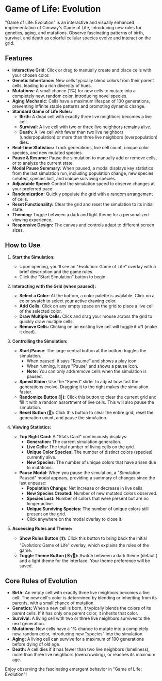 # Game of Life: Evolution

"Game of Life: Evolution" is an interactive and visually enhanced implementation of Conway's Game of Life, introducing new rules for genetics, aging, and mutations. Observe fascinating patterns of birth, survival, and death as colorful cellular species evolve and interact on the grid.

## Features

* **Interactive Grid:** Click or drag to manually create and place cells with your chosen color.
* **Genetic Inheritance:** New cells typically blend colors from their parent cells, leading to a rich diversity of hues.
* **Mutations:** A small chance (1%) for new cells to mutate into a completely new, random color, introducing novel species.
* **Aging Mechanic:** Cells have a maximum lifespan of 100 generations, preventing infinite stable patterns and promoting dynamic change.
* **Standard Game of Life Rules:**
    * **Birth:** A dead cell with exactly three live neighbors becomes a live cell.
    * **Survival:** A live cell with two or three live neighbors remains alive.
    * **Death:** A live cell with fewer than two live neighbors (underpopulation) or more than three live neighbors (overpopulation) dies.
* **Real-time Statistics:** Track generations, live cell count, unique color species, and new mutated species.
* **Pause & Resume:** Pause the simulation to manually add or remove cells, or to analyze the current state.
* **Modal Pause Summary:** When paused, a modal displays key statistics from the last simulation run, including population change, new species created, species lost, and unique surviving species.
* **Adjustable Speed:** Control the simulation speed to observe changes at your preferred pace.
* **Randomization:** Quickly populate the grid with a random arrangement of cells.
* **Reset Functionality:** Clear the grid and reset the simulation to its initial state.
* **Theming:** Toggle between a dark and light theme for a personalized viewing experience.
* **Responsive Design:** The canvas and controls adapt to different screen sizes.

## How to Use

1.  **Start the Simulation:**
    * Upon opening, you'll see an "Evolution: Game of Life" overlay with a brief description and the game rules.
    * Click the "Start Simulation" button to begin.

2.  **Interacting with the Grid (when paused):**
    * **Select a Color:** At the bottom, a color palette is available. Click on a color swatch to select your active drawing color.
    * **Add Cells:** Click on any empty space on the grid to place a live cell of the selected color.
    * **Draw Multiple Cells:** Click and drag your mouse across the grid to quickly draw multiple cells.
    * **Remove Cells:** Clicking on an existing live cell will toggle it off (make it dead).

3.  **Controlling the Simulation:**
    * **Start/Pause:** The large central button at the bottom toggles the simulation.
        * When paused, it says "Resume" and shows a play icon.
        * When running, it says "Pause" and shows a pause icon.
        * **Note:** You can only add/remove cells when the simulation is paused.
    * **Speed Slider:** Use the "Speed" slider to adjust how fast the generations evolve. Dragging it to the right makes the simulation faster.
    * **Randomize Button (🎲):** Click this button to clear the current grid and fill it with a random assortment of live cells. This will also pause the simulation.
    * **Reset Button (🔄):** Click this button to clear the entire grid, reset the generation count, and pause the simulation.

4.  **Viewing Statistics:**
    * **Top Right Card:** A "Stats Card" continuously displays:
        * **Generation:** The current simulation generation.
        * **Live Cells:** The total number of living cells on the grid.
        * **Unique Color Species:** The number of distinct colors (species) currently alive.
        * **New Species:** The number of unique colors that have arisen due to mutations.
    * **Pause Modal:** When you pause the simulation, a "Simulation Paused" modal appears, providing a summary of changes since the last unpause:
        * **Population Change:** Net increase or decrease in live cells.
        * **New Species Created:** Number of new mutated colors observed.
        * **Species Lost:** Number of colors that were present but are no longer active.
        * **Unique Surviving Species:** The number of unique colors still present on the grid.
        * Click anywhere on the modal overlay to close it.

5.  **Accessing Rules and Theme:**
    * **Show Rules Button (❓):** Click this button to bring back the initial "Evolution: Game of Life" overlay, which explains the rules of the game.
    * **Toggle Theme Button (☀️/🌙):** Switch between a dark theme (default) and a light theme for the interface. Your theme preference will be saved.

## Core Rules of Evolution

* **Birth:** An empty cell with exactly three live neighbors becomes a live cell. The new cell's color is determined by blending or inheriting from its parents, with a small chance of mutation.
* **Genetics:** When a new cell is born, it typically blends the colors of its parent cells. If it has only one parent color, it inherits that color.
* **Survival:** A living cell with two or three live neighbors survives to the next generation.
* **Mutations:** New cells have a 1% chance to mutate into a completely new, random color, introducing new "species" into the simulation.
* **Aging:** A living cell can survive for a maximum of 100 generations before dying of old age.
* **Death:** A cell dies if it has fewer than two live neighbors (loneliness), more than three live neighbors (overcrowding), or reaches its maximum age.

Enjoy observing the fascinating emergent behavior in "Game of Life: Evolution"!
